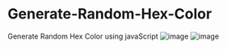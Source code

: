 # Generate-Random-Hex-Color
Generate Random Hex Color using javaScript
![image](https://user-images.githubusercontent.com/86928581/227564359-05c1fb05-e496-495e-a476-30fe71c55b8f.png)
![image](https://user-images.githubusercontent.com/86928581/227564615-e962676c-839e-456d-9bd5-9747fa08ab2c.png)
